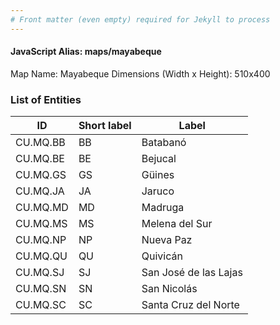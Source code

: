 ```yaml
---
# Front matter (even empty) required for Jekyll to process
---
```


#### JavaScript Alias: maps/mayabeque

Map Name: Mayabeque
Dimensions (Width x Height): 510x400





### List of Entities

ID | Short label | Label
---|---|---|
CU.MQ.BB|BB|Batabanó
CU.MQ.BE|BE|Bejucal
CU.MQ.GS|GS|Güines
CU.MQ.JA|JA|Jaruco
CU.MQ.MD|MD|Madruga
CU.MQ.MS|MS|Melena del Sur
CU.MQ.NP|NP|Nueva Paz
CU.MQ.QU|QU|Quivicán
CU.MQ.SJ|SJ|San José de las Lajas
CU.MQ.SN|SN|San Nicolás
CU.MQ.SC|SC|Santa Cruz del Norte